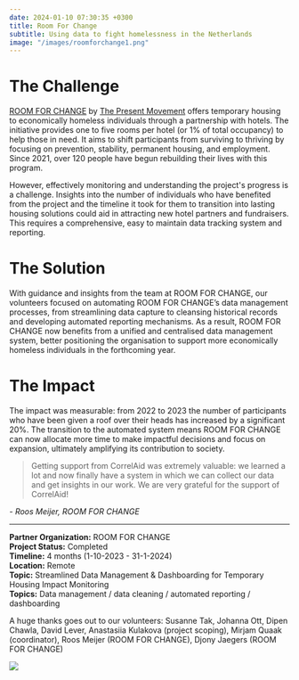 ```yaml
---
date: 2024-01-10 07:30:35 +0300
title: Room For Change
subtitle: Using data to fight homelessness in the Netherlands
image: "/images/roomforchange1.png"
---
```


# The Challenge
[ROOM FOR CHANGE](https://www.roomforchange.world/) by [The Present Movement](https://www.thepresentmovement.org/) offers temporary housing to economically homeless individuals through a partnership with hotels. The initiative provides one to five rooms per hotel (or 1% of total occupancy) to help those in need. It aims to shift participants from surviving to thriving by focusing on prevention, stability, permanent housing, and employment. Since 2021, over 120 people have begun rebuilding their lives with this program.

However, effectively monitoring and understanding the project's progress is a challenge. Insights into the number of individuals who have benefited from the project and the timeline it took for them to transition into lasting housing solutions could aid in attracting new hotel partners and fundraisers. This requires a comprehensive, easy to maintain data tracking system and reporting. 

# The Solution
With guidance and insights from the team at ROOM FOR CHANGE, our volunteers focused on automating ROOM FOR CHANGE’s data management processes, from streamlining data capture to cleansing historical records and developing automated reporting mechanisms. As a result, ROOM FOR CHANGE now benefits from a unified and centralised data management system, better positioning the organisation to support more economically homeless individuals in the forthcoming year.

# The Impact
The impact was measurable: from 2022 to 2023 the number of participants who have been given a roof over their heads has increased by a significant 20%.  The transition to the automated system means ROOM FOR CHANGE can now allocate more time to make impactful decisions and focus on expansion, ultimately amplifying its contribution to society. 


> Getting support from CorrelAid was extremely valuable: we learned a lot and now finally have a system in which we can collect our data and get insights in our work. We are very grateful for the support of CorrelAid! 

*- Roos Meijer, ROOM FOR CHANGE*

---


<b>Partner Organization:</b> ROOM FOR CHANGE <br />
<b>Project Status:</b> Completed  <br />
<b>Timeline:</b> 4 months (1-10-2023 - 31-1-2024)  <br />
<b>Location:</b> Remote<br />
<b>Topic:</b> Streamlined Data Management & Dashboarding for Temporary Housing Impact Monitoring <br />
<b>Topics:</b> Data management / data cleaning / automated reporting / dashboarding

A huge thanks goes out to our volunteers: Susanne Tak, Johanna Ott, Dipen Chawla, David Lever, Anastasiia Kulakova (project scoping), Mirjam Quaak (coordinator), Roos Meijer (ROOM FOR CHANGE), Djony Jaegers (ROOM FOR CHANGE) <br />

![](/images/roomforchange1.png)